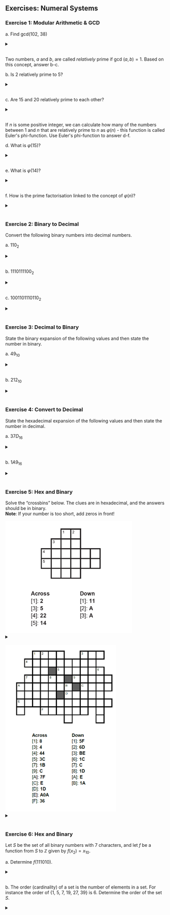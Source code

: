 ## Exercises: Numeral Systems

### Exercise 1: Modular Arithmetic & GCD

a. Find gcd(102, 38)
<details>

<br>
<summary> </summary>

$2$

</details>

<br>

Two numbers, $a$ and $b$, are called *relatively* prime if gcd $(a, b)=1$. Based on this concept, answer b-c.

b. Is 2 relatively prime to 5?
<details>

<br>
<summary> </summary>

Yes

</details>

<br>

c. Are 15 and 20 relatively prime to each other?
<details>

<br>
<summary> </summary>

No

</details>

<br>

If $n$ is some positive integer, we can calculate how many of the numbers between 1 and $n$ that are relatively prime to $n$ as $\varphi(n)$ - this function is called Euler's phi-function. Use Euler's phi-function to answer d-f.

d. What is $\varphi(15)$?
<details>

<br>
<summary> </summary>

8

</details>

<br>

e. What is $\varphi(14)$?
<details>

<br>
<summary> </summary>

6

</details>

<br>

f. How is the prime factorisation linked to the concept of $\varphi(n)$?
<details>

<br>
<summary> </summary>

If $n = pq$, where $p$ and $q$ are prime, then $\varphi(n) = (p-1)(q-1)$?

</details>

<br>


### Exercise 2: Binary to Decimal

Convert the following binary numbers into decimal numbers.

a. $110_2$
<details>

<br>
<summary> </summary>

$6_{10}$

</details>

<br>

b. $1110111100_2$

<details>

<br>
  <summary> </summary>

$956_{10}$

</details>

<br>

c. $1001101110110_2$

<details> <br>
  <summary> </summary>

$4982_{10}$

</details>

<br>

### Exercise 3: Decimal to Binary
State the binary expansion of the following values and then state the number in binary. 

a. $49_{10}$

<details> <br>
  <summary> </summary>

$1\cdot2^5 + 1\cdot2^4 + 0\cdot2^3 + 0\cdot 2^2 + 0\cdot 2^1 + 1\cdot2^0$

$110001$

</details>

<br>

b. $212_{10}$

<details> <br>
  <summary> </summary>

$1\cdot 2^7 + 1\cdot 2^6 + 1 \cdot 2^4 + 1 \cdot 2^2$

$11010100_2$

</details>

<br>


### Exercise 4: Convert to Decimal
State the hexadecimal expansion of the following values and then state the number in decimal. 

a. $37D_{16}$

<details> <br>
  <summary> </summary>

$3 \cdot 16^2 + 7 \cdot 16^1 + 13 \cdot 16^0$

$893_{10}$

</details>

<br>

b. $1 A 9_{16}$

<details> <br>
  <summary> </summary>

$1 \cdot 16^2 + 10 \cdot 16^1 + 9 \cdot 16^0$

$425$

</details>

<br>

### Exercise 5: Hex and Binary

Solve the “crossbins” below. The clues are in hexadecimal, and the answers should be in binary.  
**Note**: If your number is too short, add zeros in front!

<img src="https://github.com/jakobmwang/MSE1/blob/main/src/crossbin1.png" alt="Crossbin 1" width="400"/>

<details> <br>
  <summary> </summary>

<img src="https://github.com/jakobmwang/MSE1/blob/main/src/crossbin1sol-1.jpg" alt="Crossbin 1" width="400"/>

</details>

<br>

<img src="https://github.com/jakobmwang/MSE1/blob/main/src/crossbin2.png" alt="Crossbin 2" width="350"/>

<details> <br>
  <summary> </summary>

<img src="https://github.com/jakobmwang/MSE1/blob/main/src/crossbin2sol-1.jpg" alt="Crossbin 2" width="350"/>

</details> 

<br>


### Exercise 6: Hex and Binary

Let $S$ be the set of all binary numbers with 7 characters, and let $f$ be a function from $S$ to $\mathbb{Z}$ given by $f(x_2) = x_{10}$.

a. Determine $f(111010)$.

<details> <br>
  <summary> </summary>

58

</details> 

<br>

b. The order (cardinality) of a set is the number of elements in a set. For instance the order of {1, 5, 7, 19, 27, 39} is 6. Determine the order of the set $S$.

<details> <br>
  <summary> </summary>

128

</details> 

<br>
